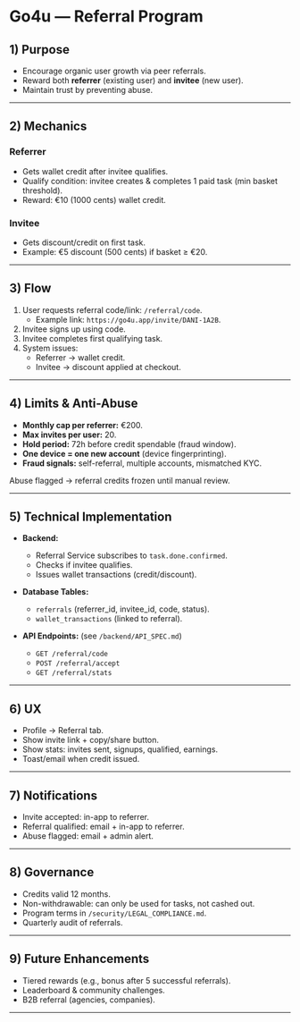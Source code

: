 # Go4u — Referral Program

## 1) Purpose
- Encourage organic user growth via peer referrals.  
- Reward both **referrer** (existing user) and **invitee** (new user).  
- Maintain trust by preventing abuse.

---

## 2) Mechanics

### Referrer
- Gets wallet credit after invitee qualifies.  
- Qualify condition: invitee creates & completes 1 paid task (min basket threshold).  
- Reward: €10 (1000 cents) wallet credit.  

### Invitee
- Gets discount/credit on first task.  
- Example: €5 discount (500 cents) if basket ≥ €20.  

---

## 3) Flow
1. User requests referral code/link: `/referral/code`.  
   - Example link: `https://go4u.app/invite/DANI-1A2B`.  
2. Invitee signs up using code.  
3. Invitee completes first qualifying task.  
4. System issues:
   - Referrer → wallet credit.  
   - Invitee → discount applied at checkout.  

---

## 4) Limits & Anti-Abuse
- **Monthly cap per referrer:** €200.  
- **Max invites per user:** 20.  
- **Hold period:** 72h before credit spendable (fraud window).  
- **One device = one new account** (device fingerprinting).  
- **Fraud signals:** self-referral, multiple accounts, mismatched KYC.  

Abuse flagged → referral credits frozen until manual review.

---

## 5) Technical Implementation
- **Backend:**
  - Referral Service subscribes to `task.done.confirmed`.  
  - Checks if invitee qualifies.  
  - Issues wallet transactions (credit/discount).  
- **Database Tables:**  
  - `referrals` (referrer_id, invitee_id, code, status).  
  - `wallet_transactions` (linked to referral).  

- **API Endpoints:** (see `/backend/API_SPEC.md`)  
  - `GET /referral/code`  
  - `POST /referral/accept`  
  - `GET /referral/stats`  

---

## 6) UX
- Profile → Referral tab.  
- Show invite link + copy/share button.  
- Show stats: invites sent, signups, qualified, earnings.  
- Toast/email when credit issued.  

---

## 7) Notifications
- Invite accepted: in-app to referrer.  
- Referral qualified: email + in-app to referrer.  
- Abuse flagged: email + admin alert.  

---

## 8) Governance
- Credits valid 12 months.  
- Non-withdrawable: can only be used for tasks, not cashed out.  
- Program terms in `/security/LEGAL_COMPLIANCE.md`.  
- Quarterly audit of referrals.  

---

## 9) Future Enhancements
- Tiered rewards (e.g., bonus after 5 successful referrals).  
- Leaderboard & community challenges.  
- B2B referral (agencies, companies).  

---
